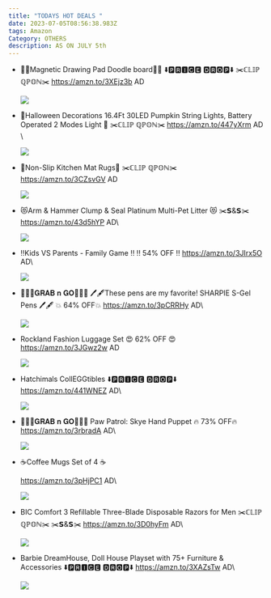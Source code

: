 ```yaml
---
title: "TODAYS HOT DEALS "
date: 2023-07-05T08:56:38.983Z
tags: Amazon
Category: OTHERS
description: AS ON JULY 5th
---
```

* 🌟🌟Magnetic Drawing Pad Doodle 
  board🌟🌟
  ⬇️🅿🆁🅸🅲🅴 🅳🆁🅾🅿⬇️
  ✂️ℂ𝕃𝕀ℙ ℚℙ𝕆ℕ✂️
  https://amzn.to/3XEjz3b
  AD

  ![](https://m.media-amazon.com/images/I/71NGDwiBPFL._AC_SL1500_.jpg)
* 💝Halloween Decorations 16.4Ft 30LED Pumpkin String Lights, Battery Operated 2 Modes Light 💝
  ✂️ℂ𝕃𝕀ℙ ℚℙ𝕆ℕ✂️
  https://amzn.to/447yXrm
  AD \

  ![](https://m.media-amazon.com/images/I/717OxaqhJRL._AC_SL1500_.jpg)
* 🎀Non-Slip Kitchen Mat Rugs🎀
  ✂️ℂ𝕃𝕀ℙ ℚℙ𝕆ℕ✂️
  https://amzn.to/3CZsvGV
  AD

  ![](https://m.media-amazon.com/images/I/81CmbpS51-L._AC_SL1500_.jpg)
* 😻Arm & Hammer Clump & Seal Platinum Multi-Pet  Litter 😻
  ✂️𝗦&𝗦✂️
  https://amzn.to/43d5hYP
  AD\

  ![](https://m.media-amazon.com/images/I/714pRBrWU4L._AC_SL1500_.jpg)
* ‼️Kids VS Parents - Family Game ‼️
  ‼️ 54% OFF ‼️ 
  https://amzn.to/3JIrx5O
  AD\

  ![](https://m.media-amazon.com/images/I/71Up6oYuecL._AC_SL1500_.jpg)
* 🏃‍♀️🏃𝐆𝐑𝐀𝐁 𝐧 𝐆𝐎🏃🏃‍♀️
  🖊️🖋️These pens are my favorite! SHARPIE S-Gel Pens 🖊️🖋️
  💥 64% OFF💥 
  https://amzn.to/3pCRRHy
  AD\

  ![](https://m.media-amazon.com/images/I/81HTgYFwyfL._AC_SL1500_.jpg)
* Rockland Fashion Luggage Set 
  😍 62% OFF 😍 
  https://amzn.to/3JGwz2w
  AD

  ![](https://m.media-amazon.com/images/I/915EEEP7YwS._AC_SL1500_.jpg)
* Hatchimals CollEGGtibles 
  ⬇️🅿🆁🅸🅲🅴 🅳🆁🅾🅿⬇️
  https://amzn.to/441WNEZ
  AD\

  ![](https://m.media-amazon.com/images/I/81LXvVknbnL._AC_SL1500_.jpg)
* 🏃🏃‍♀️𝐆𝐑𝐀𝐁 𝐧 𝐆𝐎🏃‍♀️🏃
  Paw Patrol: Skye Hand Puppet
  🔥 73% OFF🔥 
  https://amzn.to/3rbradA
  AD\

  ![](https://m.media-amazon.com/images/I/61wCLIR9QeL._AC_SL1000_.jpg)
* ☕Coffee Mugs Set of 4 ☕

  https://amzn.to/3pHjPC1
  AD\

  ![](https://m.media-amazon.com/images/I/71jY7u0dEqL._AC_SL1500_.jpg)
* BIC Comfort 3 Refillable Three-Blade Disposable Razors for Men 
  ✂️ℂ𝕃𝕀ℙ ℚℙ𝕆ℕ✂️
  ✂️𝗦&𝗦✂️
  https://amzn.to/3D0hyFm
  AD\

  ![](https://m.media-amazon.com/images/I/81z1yvQ6b3L._SL1500_.jpg)
* Barbie DreamHouse, Doll House Playset with 75+ Furniture & Accessories 
  ⬇️🅿🆁🅸🅲🅴 🅳🆁🅾🅿⬇️
  https://amzn.to/3XAZsTw
  AD\

  ![](https://m.media-amazon.com/images/I/71fLUUdD6+L._AC_SL1500_.jpg)